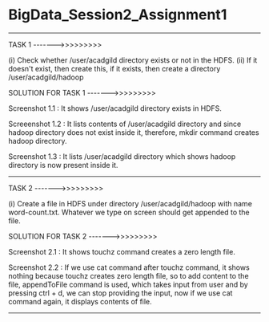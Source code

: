 # BigData_Session2_Assignment1
*************
TASK 1 ------->>>>>>>>>

(i) Check whether /user/acadgild directory exists or not in the HDFS.
(ii) If it doesn't exist, then create this, if it exists, then create a directory /user/acadgild/hadoop

SOLUTION FOR TASK 1 ------->>>>>>>>>

Screenshot 1.1 : It shows /user/acadgild directory exists in HDFS.

Screeenshot 1.2 : It lists contents of /user/acadgild directory and since hadoop directory does not exist inside it, therefore, mkdir command creates hadoop directory.

Screenshot 1.3 : It lists /user/acadgild directory which shows hadoop directory is now present inside it.

**********

TASK 2 ------->>>>>>>>>

(i) Create a file in HDFS under directory /user/acadgild/hadoop with name word-count.txt.
Whatever we type on screen should get appended to the file.

SOLUTION FOR TASK 2 ------->>>>>>>>>

Screenshot 2.1 : It shows touchz command creates a zero length file.

Screenshot 2.2 : If we use cat command after touchz command, it shows nothing because touchz creates zero length file, so to add content to the file, appendToFile command is used, which takes input from user and by pressing ctrl + d, we can stop providing the input, now if we use cat command again, it displays contents of file.

***********

